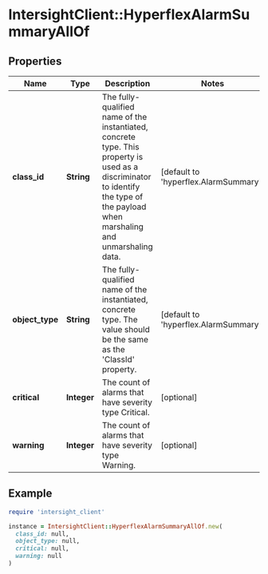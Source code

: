 # IntersightClient::HyperflexAlarmSummaryAllOf

## Properties

| Name | Type | Description | Notes |
| ---- | ---- | ----------- | ----- |
| **class_id** | **String** | The fully-qualified name of the instantiated, concrete type. This property is used as a discriminator to identify the type of the payload when marshaling and unmarshaling data. | [default to &#39;hyperflex.AlarmSummary&#39;] |
| **object_type** | **String** | The fully-qualified name of the instantiated, concrete type. The value should be the same as the &#39;ClassId&#39; property. | [default to &#39;hyperflex.AlarmSummary&#39;] |
| **critical** | **Integer** | The count of alarms that have severity type Critical. | [optional] |
| **warning** | **Integer** | The count of alarms that have severity type Warning. | [optional] |

## Example

```ruby
require 'intersight_client'

instance = IntersightClient::HyperflexAlarmSummaryAllOf.new(
  class_id: null,
  object_type: null,
  critical: null,
  warning: null
)
```

